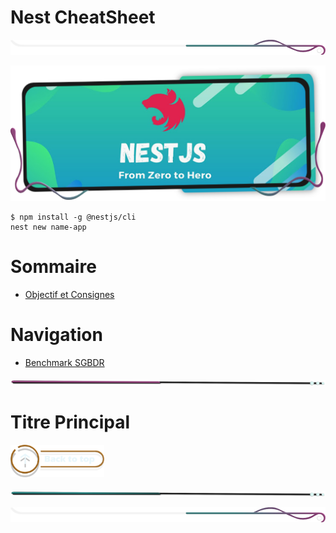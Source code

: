 # Nest CheatSheet
![border](./assets/line/border_deco_rt.png)

<!-- Main image  -->

![border](./assets/img/Nest_cheatsheet.png)


```
$ npm install -g @nestjs/cli
nest new name-app
```


# Sommaire

- [Objectif et Consignes](#objectif-et-consignes)

# Navigation

- [Benchmark SGBDR](./doc/benchmark-sgbdr.md)

![border](./assets/line/line-pink-point_l.png)

# Titre Principal

<a href="#sommaire">
<img src="assets/button/back_to_top.png" alt="Home page" style="width: 150px; height: auto;">
</a>

![border](./assets/line/line-teal-point_l.png)

![border](./assets/line/border_deco_rt.png)
